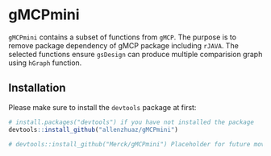 # gMCPmini

`gMCPmini` contains a subset of functions from `gMCP`. The purpose is to remove package dependency of gMCP package including `rJAVA`. The selected functions ensure `gsDesign` can produce multiple comparision graph using `hGraph` function. 

## Installation

Please make sure to install the `devtools` package at first:

```r
# install.packages("devtools") if you have not installed the package
devtools::install_github("allenzhuaz/gMCPmini")

# devtools::install_github("Merck/gMCPmini") Placeholder for future moving to Merck's repository
```
